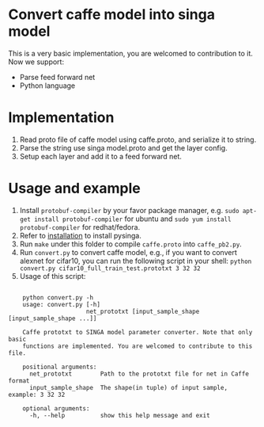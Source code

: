 # Convert caffe model into singa model
This is a very basic implementation, you are welcomed to contribution to it. Now we support:
* Parse feed forward net
* Python language

# Implementation
1. Read proto file of caffe model using caffe.proto, and serialize it to string.
2. Parse the string use singa model.proto and get the layer config.
3. Setup each layer and add it to a feed forward net.

# Usage and example
1. Install `protobuf-compiler` by your favor package manager, e.g. `sudo apt-get install protobuf-compiler` for ubuntu
and `sudo yum install protobuf-compiler` for redhat/fedora.
2. Refer to [installation](http://singa.apache.org/en/docs/installation.html) to install pysinga.
2. Run `make` under this folder to compile `caffe.proto` into `caffe_pb2.py`.
3. Run `convert.py` to convert caffe model, e.g., if you want to convert alexnet for cifar10, you can run the following
script in your shell:
    `python convert.py cifar10_full_train_test.prototxt 3 32 32`
4. Usage of this script:
<pre><code>
    python convert.py -h         
    usage: convert.py [-h]
                      net_prototxt [input_sample_shape [input_sample_shape ...]]

    Caffe prototxt to SINGA model parameter converter. Note that only basic
    functions are implemented. You are welcomed to contribute to this file.

    positional arguments:
      net_prototxt        Path to the prototxt file for net in Caffe format
      input_sample_shape  The shape(in tuple) of input sample, example: 3 32 32

    optional arguments:
      -h, --help          show this help message and exit
</code></pre>
